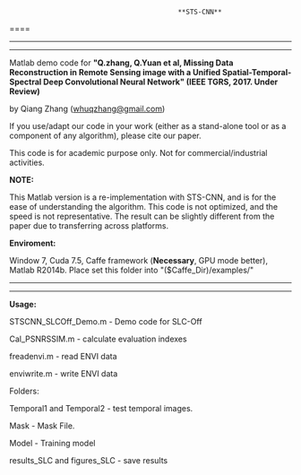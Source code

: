                                               **STS-CNN**
====
***********************************************************************************************************
***********************************************************************************************************

Matlab demo code for **"Q.zhang, Q.Yuan et al, Missing Data Reconstruction in Remote Sensing image with
 a Unified Spatial-Temporal-Spectral Deep Convolutional Neural Network" (IEEE TGRS, 2017. Under Review)**

by Qiang Zhang (whuqzhang@gmail.com)

If you use/adapt our code in your work (either as a stand-alone tool or as a component of any algorithm),
please cite our paper.

This code is for academic purpose only. Not for commercial/industrial activities.


**NOTE:**

  This Matlab version is a re-implementation with STS-CNN, and is for the ease of understanding the algorithm. 
  This code is not optimized, and the speed is not representative. 
  The result can be slightly different from the paper due to transferring across platforms.


**Enviroment:**

  Window 7, Cuda 7.5, Caffe framework (**Necessary**, GPU mode better), Matlab R2014b. Place set this folder into "($Caffe_Dir)/examples/"
***********************************************************************************************************
***********************************************************************************************************


**Usage:**

STSCNN_SLCOff_Demo.m - Demo code for SLC-Off

Cal_PSNRSSIM.m - calculate evaluation indexes

freadenvi.m - read ENVI data

enviwrite.m - write ENVI data

Folders:

Temporal1 and Temporal2 - test temporal images.

Mask - Mask File.

Model - Training model

results_SLC and figures_SLC - save results
